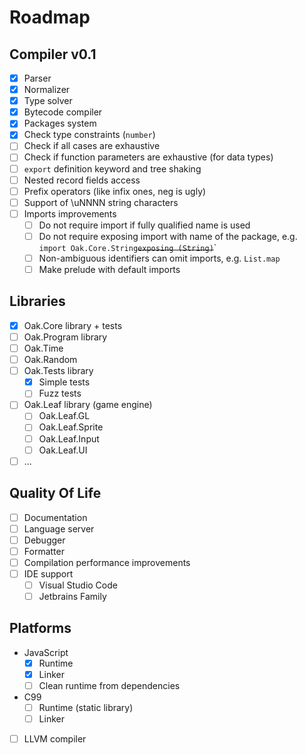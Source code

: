# Roadmap

## Compiler v0.1
* [x] Parser
* [x] Normalizer
* [x] Type solver
* [x] Bytecode compiler
* [x] Packages system
* [x] Check type constraints (`number`)
* [ ] Check if all cases are exhaustive
* [ ] Check if function parameters are exhaustive (for data types)
* [ ] `export` definition keyword and tree shaking
* [ ] Nested record fields access
* [ ] Prefix operators (like infix ones, neg is ugly)
* [ ] Support of \uNNNN string characters
* [ ] Imports improvements
  * [ ] Do not require import if fully qualified name is used
  * [ ] Do not require exposing import with name of the package, e.g. `import Oak.Core.String`~~`exposing (String)`~~`
  * [ ] Non-ambiguous identifiers can omit imports, e.g. `List.map`
  * [ ] Make prelude with default imports

## Libraries
* [x] Oak.Core library + tests
* [ ] Oak.Program library
* [ ] Oak.Time
* [ ] Oak.Random
* [ ] Oak.Tests library
  * [x] Simple tests
  * [ ] Fuzz tests
* [ ] Oak.Leaf library (game engine)
  * [ ] Oak.Leaf.GL
  * [ ] Oak.Leaf.Sprite
  * [ ] Oak.Leaf.Input
  * [ ] Oak.Leaf.UI
* [ ] ...

## Quality Of Life
* [ ] Documentation
* [ ] Language server
* [ ] Debugger
* [ ] Formatter
* [ ] Compilation performance improvements
* [ ] IDE support
  * [ ] Visual Studio Code
  * [ ] Jetbrains Family

## Platforms
* JavaScript
  * [x] Runtime
  * [x] Linker
  * [ ] Clean runtime from dependencies
* C99
  * [ ] Runtime (static library)
  * [ ] Linker
* [ ] LLVM compiler
